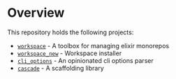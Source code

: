 # Overview

This repository holds the following projects:

  * [`workspace`](workspace/README.md) - A toolbox for managing elixir monorepos
  * [`workspace_new`](workspace_new/README.md) - Workspace installer
  * [`cli_options`](cli_options/README.md) - An opinionated cli options parser
  * [`cascade`](cascade/README.md) - A scaffolding library 
